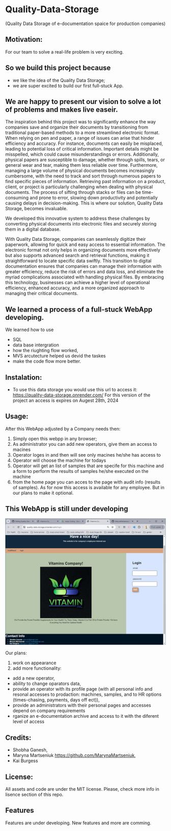 # Quality-Data-Storage

(Quality Data Storage of e-documentation spaice for production companies)

## Motivation:
For our team to solve a real-life problem is very exciting.

## So we build this project because
- we like the idea of the Quality Data Storage;
- we are super excited to build our first full-stuck App.

## We are happy to present our vision to solve a lot of problems and makes live easeir.
The inspiration behind this project was to significantly enhance the way companies save and organize their documents by transitioning from traditional paper-based methods to a more streamlined electronic format. When relying on pen and paper, a range of issues can arise that hinder efficiency and accuracy. For instance, documents can easily be misplaced, leading to potential loss of critical information. Important details might be misspelled, which could cause misunderstandings or errors. Additionally, physical papers are susceptible to damage, whether through spills, tears, or general wear and tear, making them less reliable over time. Furthermore, managing a large volume of physical documents becomes increasingly cumbersome, with the need to track and sort through numerous papers to find specific pieces of information. Retrieving past information on a product, client, or project is particularly challenging when dealing with physical documents. The process of sifting through stacks or files can be time-consuming and prone to error, slowing down productivity and potentially causing delays in decision-making. This is where our solution, Quality Data Storage, becomes invaluable.

We developed this innovative system to address these challenges by converting physical documents into electronic files and securely storing them in a digital database. 

With Quality Data Storage, companies can seamlessly digitize their paperwork, allowing for quick and easy access to essential information. The electronic format not only helps in organizing documents more effectively but also supports advanced search and retrieval functions, making it straightforward to locate specific data swiftly. This transition to digital documentation ensures that companies can manage their information with greater efficiency, reduce the risk of errors and data loss, and eliminate the myriad complications associated with handling physical files. By embracing this technology, businesses can achieve a higher level of operational efficiency, enhanced accuracy, and a more organized approach to managing their critical documents.

## We learned a process of a full-stuck WebApp developing.
We learned how to use 
- SQL
- data base intergration
- how the riughting flow worked,
- MVS arcutecture helped us devid the taskes
- make the code flow more better. 

## Instalation:
- To use this data storage you would use this url to access it:  https://quality-data-storage.onrender.com/
  For this version of the project an access is expires on Augest 28th, 2024
  
## Usage:
After this WebApp adjusted by a Company needs then:
1. Simply open this webpp in any browser;
2. As administrator you can add new operators, give them an access to macines
3. Operator loges in and then will see only macines he/she has access to
4. Operator will choose the machine for todays
5. Operator will get an list of samples that are specife for this machine and a form to perform the results of samples he/she executed on the machine
6. from the home page you can acces to the page with audit info (results of samples). As for now this access is available for any employee. But in our plans to make it optional.

## This WebApp is still under developing
![Now this WebPage as it looks like](https://github.com/MarynaMartseniuk/Quality-Data-Storage/blob/main/public/assets/home-page.jpg/)

Our plans:
1. work on appearance
2. add more functionality:
  - add a new operator,
  - ability to change oparators data,
  - provide an operator with its profile page (with all personal info and resonal accesses to prodaction: machines, samples, and to HR options (times-chasing, payments, days off ect)),
  - provide an administrators with their personal pages and accesses depend on company requirements
  - rganize an e-documentation archive and access to it with the diferent level of access

## Credits: 
- Shobha Ganesh,
- Maryna Martseniuk https://github.com/MarynaMartseniuk,
- Kai Burgess

## License: 
All assets and code are under the MIT license.
Please, check more info in lisence section of this repo.

## Features
Features are under developing.
New features and more are comming.
